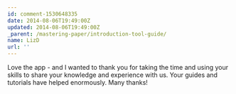 ```yaml
---
id: comment-1530648335
date: 2014-08-06T19:49:00Z
updated: 2014-08-06T19:49:00Z
_parent: /mastering-paper/introduction-tool-guide/
name: LizD
url: ''
---
```


Love the app - and I wanted to thank you for taking the time and using your
skills to share your knowledge and experience with us. Your guides and tutorials
have helped enormously. Many thanks!

